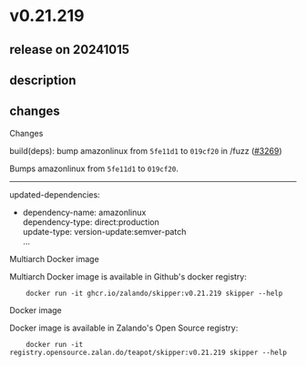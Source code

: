 # v0.21.219

## release on 20241015

## description

## changes

Changes

build(deps): bump amazonlinux from <code>5fe11d1</code> to <code>019cf20</code> in /fuzz (<a class="issue-link js-issue-link" data-error-text="Failed to load title" data-id="2584437638" data-permission-text="Title is private" data-url="https://github.com/zalando/skipper/issues/3269" data-hovercard-type="pull_request" data-hovercard-url="/zalando/skipper/pull/3269/hovercard" href="https://github.com/zalando/skipper/pull/3269">#3269</a>)

Bumps amazonlinux from <code>5fe11d1</code> to <code>019cf20</code>.

*** ** * ** ***

updated-dependencies:

* dependency-name: amazonlinux  
  dependency-type: direct:production  
  update-type: version-update:semver-patch  
  ...

Multiarch Docker image

Multiarch Docker image is available in Github's docker registry:

        docker run -it ghcr.io/zalando/skipper:v0.21.219 skipper --help

Docker image

Docker image is available in Zalando's Open Source registry:

        docker run -it registry.opensource.zalan.do/teapot/skipper:v0.21.219 skipper --help

